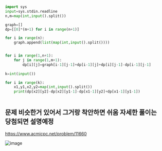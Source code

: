 ```python

import sys
input=sys.stdin.readline
n,m=map(int,input().split())

graph=[]
dp=[[0]*(m+1) for i in range(n+1)]

for i in range(n):
    graph.append(list(map(int,input().split())))


for i in range(1,n+1):
    for j in range(1,m+1):
        dp[i][j]=graph[i-1][j-1]+dp[i-1][j]+dp[i][j-1]-dp[i-1][j-1]
        
k=int(input())

for i in range(k):
    x1,y1,x2,y2=map(int,input().split())
    print(dp[x2][y2]-dp[x2][y1-1]-dp[x1-1][y2]+dp[x1-1][y1-1])
    
```

## 문제 비슷한거 있어서 그거랑 착안하면 쉬움 자세한 풀이는 당첨되면 설명예정
https://www.acmicpc.net/problem/11660

![image](https://github.com/user-attachments/assets/9822a730-0e9a-4c33-a054-18fd93984c9b)



